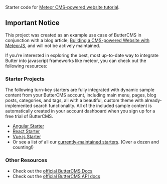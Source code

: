 Starter code for [Meteor CMS-powered website tutorial](https://github.com/buttercms/meteor-cms-website).

## Important Notice
This project was created as an example use case of ButterCMS in conjunction with a blog article, [Building a CMS-powered Website with MeteorJS](https://medium.com/hackernoon/meteor-cms-website-tutorial-2e8da489f92f), and will not be actively maintained. 

If you’re interested in exploring the best, most up-to-date way to integrate Butter into javascript frameworks like meteor, you can check out the following resources:

### Starter Projects

The following turn-key starters are fully integrated with dynamic sample content from your ButterCMS account, including main menu, pages, blog posts, categories, and tags, all with a beautiful, custom theme with already-implemented search functionality. All of the included sample content is automatically created in your account dashboard when you sign up for a free trial of ButterCMS.
- [Angular Starter](https://buttercms.com/starters/angular-starter-project/)
- [React Starter](https://buttercms.com/starters/react-starter-project/)
- [Vue.js Starter](https://buttercms.com/starters/vuejs-starter-project/)
- Or see a list of all our [currently-maintained starters](https://buttercms.com/starters/). (Over a dozen and counting!)

### Other Resources
- Check out the [official ButterCMS Docs](https://buttercms.com/docs/)
- Check out the [official ButterCMS API docs](https://buttercms.com/docs/api/)
